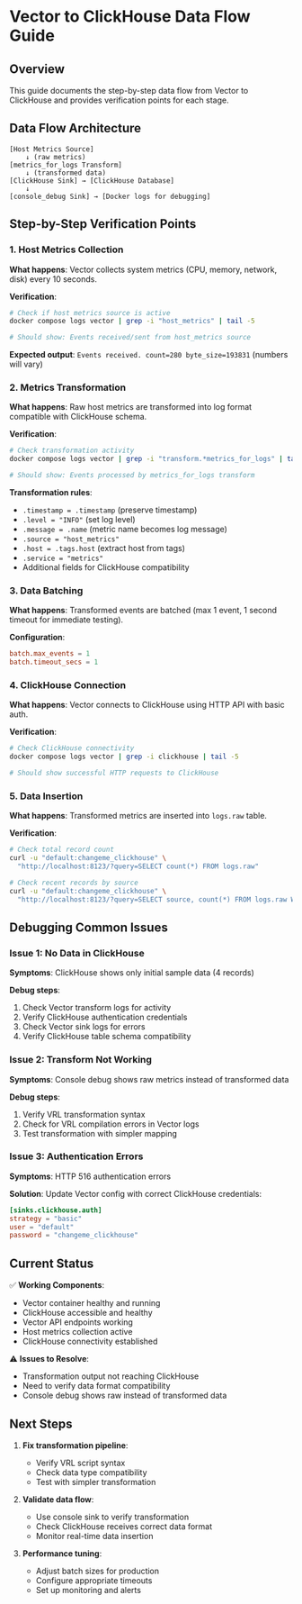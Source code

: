 # Vector to ClickHouse Data Flow Guide

## Overview
This guide documents the step-by-step data flow from Vector to ClickHouse and provides verification points for each stage.

## Data Flow Architecture

```
[Host Metrics Source] 
    ↓ (raw metrics)
[metrics_for_logs Transform] 
    ↓ (transformed data)  
[ClickHouse Sink] → [ClickHouse Database]
    ↓
[console_debug Sink] → [Docker logs for debugging]
```

## Step-by-Step Verification Points

### 1. Host Metrics Collection
**What happens**: Vector collects system metrics (CPU, memory, network, disk) every 10 seconds.

**Verification**:
```bash
# Check if host metrics source is active
docker compose logs vector | grep -i "host_metrics" | tail -5

# Should show: Events received/sent from host_metrics source
```

**Expected output**: `Events received. count=280 byte_size=193831` (numbers will vary)

### 2. Metrics Transformation 
**What happens**: Raw host metrics are transformed into log format compatible with ClickHouse schema.

**Verification**:
```bash
# Check transformation activity
docker compose logs vector | grep -i "transform.*metrics_for_logs" | tail -5

# Should show: Events processed by metrics_for_logs transform
```

**Transformation rules**:
- `.timestamp = .timestamp` (preserve timestamp)
- `.level = "INFO"` (set log level)
- `.message = .name` (metric name becomes log message)
- `.source = "host_metrics"`
- `.host = .tags.host` (extract host from tags)
- `.service = "metrics"`
- Additional fields for ClickHouse compatibility

### 3. Data Batching
**What happens**: Transformed events are batched (max 1 event, 1 second timeout for immediate testing).

**Configuration**:
```toml
batch.max_events = 1
batch.timeout_secs = 1
```

### 4. ClickHouse Connection
**What happens**: Vector connects to ClickHouse using HTTP API with basic auth.

**Verification**:
```bash
# Check ClickHouse connectivity
docker compose logs vector | grep -i clickhouse | tail -5

# Should show successful HTTP requests to ClickHouse
```

### 5. Data Insertion
**What happens**: Transformed metrics are inserted into `logs.raw` table.

**Verification**:
```bash
# Check total record count
curl -u "default:changeme_clickhouse" \
  "http://localhost:8123/?query=SELECT count(*) FROM logs.raw"

# Check recent records by source
curl -u "default:changeme_clickhouse" \
  "http://localhost:8123/?query=SELECT source, count(*) FROM logs.raw WHERE timestamp >= now() - INTERVAL 5 MINUTE GROUP BY source"
```

## Debugging Common Issues

### Issue 1: No Data in ClickHouse
**Symptoms**: ClickHouse shows only initial sample data (4 records)

**Debug steps**:
1. Check Vector transform logs for activity
2. Verify ClickHouse authentication credentials
3. Check Vector sink logs for errors
4. Verify ClickHouse table schema compatibility

### Issue 2: Transform Not Working
**Symptoms**: Console debug shows raw metrics instead of transformed data

**Debug steps**:
1. Verify VRL transformation syntax
2. Check for VRL compilation errors in Vector logs
3. Test transformation with simpler mapping

### Issue 3: Authentication Errors  
**Symptoms**: HTTP 516 authentication errors

**Solution**: Update Vector config with correct ClickHouse credentials:
```toml
[sinks.clickhouse.auth]
strategy = "basic"
user = "default" 
password = "changeme_clickhouse"
```

## Current Status

✅ **Working Components**:
- Vector container healthy and running
- ClickHouse accessible and healthy  
- Vector API endpoints working
- Host metrics collection active
- ClickHouse connectivity established

⚠️  **Issues to Resolve**:
- Transformation output not reaching ClickHouse
- Need to verify data format compatibility
- Console debug shows raw instead of transformed data

## Next Steps

1. **Fix transformation pipeline**:
   - Verify VRL script syntax
   - Check data type compatibility
   - Test with simpler transformation

2. **Validate data flow**:
   - Use console sink to verify transformation
   - Check ClickHouse receives correct data format
   - Monitor real-time data insertion

3. **Performance tuning**:
   - Adjust batch sizes for production
   - Configure appropriate timeouts
   - Set up monitoring and alerts